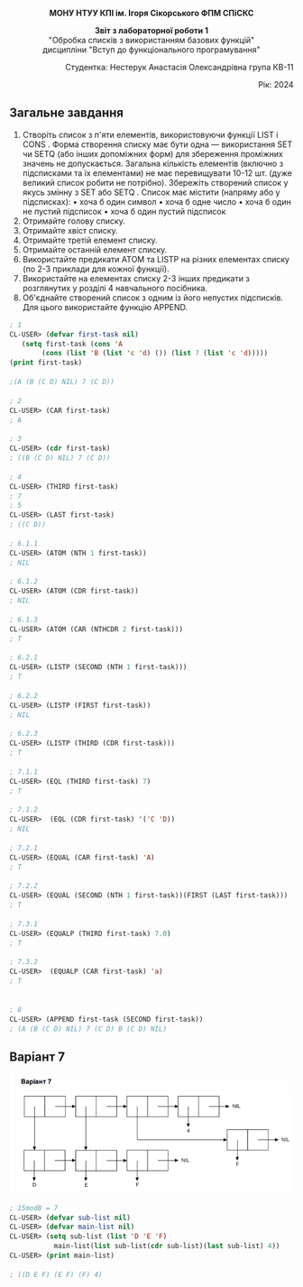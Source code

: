 <p align="center"><b>МОНУ НТУУ КПІ ім. Ігоря Сікорського ФПМ СПіСКС</b></p>
<p align="center">
<b>Звіт з лабораторної роботи 1</b><br/>
"Обробка списків з використанням базових функцій"<br/>
дисципліни "Вступ до функціонального програмування"
</p>
<p align="right">Студентка: Нестерук Анастасія Олександрівна група КВ-11<p>
<p align="right">Рік: 2024<p>
	
## Загальне завдання
1.	Створіть список з п'яти елементів, використовуючи функції LIST і CONS . Форма створення списку має бути одна — використання SET чи SETQ (або інших допоміжних форм) для збереження проміжних значень не допускається. Загальна кількість елементів (включно з підсписками та їх елементами) не має перевищувати 10-12 шт. (дуже великий список робити не потрібно). Збережіть створений список у якусь змінну з SET або SETQ . Список має містити (напряму або у підсписках):
•	хоча б один символ
•	хоча б одне число
•	хоча б один не пустий підсписок
•	хоча б один пустий підсписок
2.	Отримайте голову списку.
3.	Отримайте хвіст списку.
4.	Отримайте третій елемент списку.
5.	Отримайте останній елемент списку.
6.	Використайте предикати ATOM та LISTP на різних елементах списку (по 2-3 приклади для кожної функції).
7.	Використайте на елементах списку 2-3 інших предикати з розглянутих у розділі 4 навчального посібника.
8.	Об'єднайте створений список з одним із його непустих підсписків. Для цього використайте функцію APPEND.

```lisp
; 1
CL-USER> (defvar first-task nil)
   (setq first-task (cons 'A
		(cons (list 'B (list 'c 'd) ()) (list 7 (list 'c 'd)))))
(print first-task)

;(A (B (C D) NIL) 7 (C D))

; 2
CL-USER> (CAR first-task)
; A

; 3
CL-USER> (cdr first-task)
; ((B (C D) NIL) 7 (C D))

; 4
CL-USER> (THIRD first-task)
; 7
; 5
CL-USER> (LAST first-task)
; ((C D))

; 6.1.1
CL-USER> (ATOM (NTH 1 first-task))
; NIL

; 6.1.2
CL-USER> (ATOM (CDR first-task))
; NIL

; 6.1.3
CL-USER> (ATOM (CAR (NTHCDR 2 first-task)))
; T

; 6.2.1
CL-USER> (LISTP (SECOND (NTH 1 first-task)))
; T

; 6.2.2
CL-USER> (LISTP (FIRST first-task))
; NIL

; 6.2.3
CL-USER> (LISTP (THIRD (CDR first-task)))
; T

; 7.1.1
CL-USER> (EQL (THIRD first-task) 7)
; T

; 7.1.2
CL-USER>  (EQL (CDR first-task) '('C 'D))
; NIL

; 7.2.1
CL-USER> (EQUAL (CAR first-task) 'A)
; T

; 7.2.2
CL-USER> (EQUAL (SECOND (NTH 1 first-task))(FIRST (LAST first-task)))
; T

; 7.3.1
CL-USER> (EQUALP (THIRD first-task) 7.0)
; T

; 7.3.2
CL-USER>  (EQUALP (CAR first-task) 'a)
; T


; 8
CL-USER> (APPEND first-task (SECOND first-task))
; (A (B (C D) NIL) 7 (C D) B (C D) NIL)

```
## Варіант 7
<p align="center">
<img src="lab-1-variant-7.png">
</p>

```lisp
; 15mod8 = 7
CL-USER> (defvar sub-list nil)
CL-USER> (defvar main-list nil)
CL-USER> (setq sub-list (list 'D 'E 'F) 
		   main-list(list sub-list(cdr sub-list)(last sub-list) 4))
CL-USER> (print main-list)

; ((D E F) (E F) (F) 4) 

```
 
